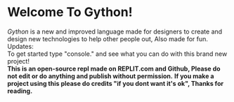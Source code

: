 # **Welcome To Gython!**
_Gython_ is a new and improved language made for designers to create and design new technologies to help other people out, Also made for fun.\
Updates:\
To get started type "console." and see what you can do with this brand new project!\
**This is an open-source repl made on REPLIT.com and Github, Please do not edit or do anything and publish without permission.**
**If you make a project using this please do credits "if you dont want it's ok", Thanks for reading.**
